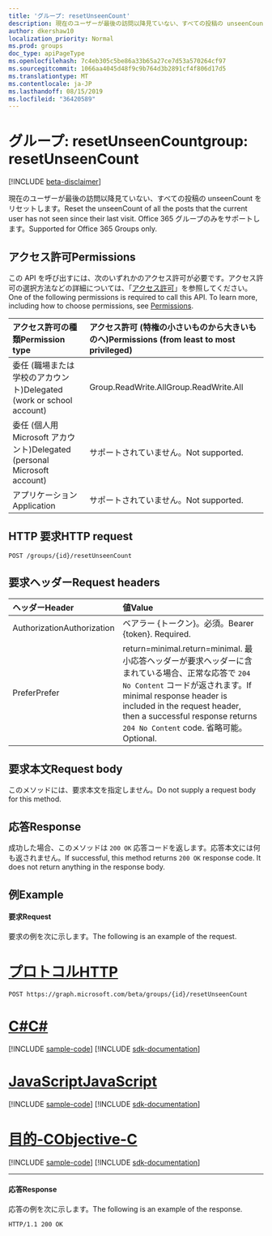 ```yaml
---
title: 'グループ: resetUnseenCount'
description: 現在のユーザーが最後の訪問以降見ていない、すべての投稿の unseenCount をリセットします。 Office 365 グループのみをサポートします。
author: dkershaw10
localization_priority: Normal
ms.prod: groups
doc_type: apiPageType
ms.openlocfilehash: 7c4eb305c5be86a33b65a27ce7d53a570264cf97
ms.sourcegitcommit: 1066aa4045d48f9c9b764d3b2891cf4f806d17d5
ms.translationtype: MT
ms.contentlocale: ja-JP
ms.lasthandoff: 08/15/2019
ms.locfileid: "36420589"
---
```

# <a name="group-resetunseencount"></a><span data-ttu-id="8f048-104">グループ: resetUnseenCount</span><span class="sxs-lookup"><span data-stu-id="8f048-104">group: resetUnseenCount</span></span>

[!INCLUDE [beta-disclaimer](../../includes/beta-disclaimer.md)]

<span data-ttu-id="8f048-105">現在のユーザーが最後の訪問以降見ていない、すべての投稿の unseenCount をリセットします。</span><span class="sxs-lookup"><span data-stu-id="8f048-105">Reset the unseenCount of all the posts that the current user has not seen since their last visit.</span></span> <span data-ttu-id="8f048-106">Office 365 グループのみをサポートします。</span><span class="sxs-lookup"><span data-stu-id="8f048-106">Supported for Office 365 Groups only.</span></span>

## <a name="permissions"></a><span data-ttu-id="8f048-107">アクセス許可</span><span class="sxs-lookup"><span data-stu-id="8f048-107">Permissions</span></span>
<span data-ttu-id="8f048-p103">この API を呼び出すには、次のいずれかのアクセス許可が必要です。アクセス許可の選択方法などの詳細については、「[アクセス許可](/graph/permissions-reference)」を参照してください。</span><span class="sxs-lookup"><span data-stu-id="8f048-p103">One of the following permissions is required to call this API. To learn more, including how to choose permissions, see [Permissions](/graph/permissions-reference).</span></span>

|<span data-ttu-id="8f048-110">アクセス許可の種類</span><span class="sxs-lookup"><span data-stu-id="8f048-110">Permission type</span></span>      | <span data-ttu-id="8f048-111">アクセス許可 (特権の小さいものから大きいものへ)</span><span class="sxs-lookup"><span data-stu-id="8f048-111">Permissions (from least to most privileged)</span></span>              |
|:--------------------|:---------------------------------------------------------|
|<span data-ttu-id="8f048-112">委任 (職場または学校のアカウント)</span><span class="sxs-lookup"><span data-stu-id="8f048-112">Delegated (work or school account)</span></span> | <span data-ttu-id="8f048-113">Group.ReadWrite.All</span><span class="sxs-lookup"><span data-stu-id="8f048-113">Group.ReadWrite.All</span></span>    |
|<span data-ttu-id="8f048-114">委任 (個人用 Microsoft アカウント)</span><span class="sxs-lookup"><span data-stu-id="8f048-114">Delegated (personal Microsoft account)</span></span> | <span data-ttu-id="8f048-115">サポートされていません。</span><span class="sxs-lookup"><span data-stu-id="8f048-115">Not supported.</span></span>    |
|<span data-ttu-id="8f048-116">アプリケーション</span><span class="sxs-lookup"><span data-stu-id="8f048-116">Application</span></span> | <span data-ttu-id="8f048-117">サポートされていません。</span><span class="sxs-lookup"><span data-stu-id="8f048-117">Not supported.</span></span> |

## <a name="http-request"></a><span data-ttu-id="8f048-118">HTTP 要求</span><span class="sxs-lookup"><span data-stu-id="8f048-118">HTTP request</span></span>
<!-- { "blockType": "ignored" } -->
```http
POST /groups/{id}/resetUnseenCount
```
## <a name="request-headers"></a><span data-ttu-id="8f048-119">要求ヘッダー</span><span class="sxs-lookup"><span data-stu-id="8f048-119">Request headers</span></span>
| <span data-ttu-id="8f048-120">ヘッダー</span><span class="sxs-lookup"><span data-stu-id="8f048-120">Header</span></span>       | <span data-ttu-id="8f048-121">値</span><span class="sxs-lookup"><span data-stu-id="8f048-121">Value</span></span> |
|:---------------|:--------|
| <span data-ttu-id="8f048-122">Authorization</span><span class="sxs-lookup"><span data-stu-id="8f048-122">Authorization</span></span>  | <span data-ttu-id="8f048-p104">ベアラー {トークン}。必須。</span><span class="sxs-lookup"><span data-stu-id="8f048-p104">Bearer {token}. Required.</span></span>  |
| <span data-ttu-id="8f048-125">Prefer</span><span class="sxs-lookup"><span data-stu-id="8f048-125">Prefer</span></span> | <span data-ttu-id="8f048-126">return=minimal.</span><span class="sxs-lookup"><span data-stu-id="8f048-126">return=minimal.</span></span> <span data-ttu-id="8f048-127">最小応答ヘッダーが要求ヘッダーに含まれている場合、正常な応答で `204 No Content` コードが返されます。</span><span class="sxs-lookup"><span data-stu-id="8f048-127">If minimal response header is included in the request header, then a successful response returns `204 No Content` code.</span></span> <span data-ttu-id="8f048-128">省略可能。</span><span class="sxs-lookup"><span data-stu-id="8f048-128">Optional.</span></span>  | 

## <a name="request-body"></a><span data-ttu-id="8f048-129">要求本文</span><span class="sxs-lookup"><span data-stu-id="8f048-129">Request body</span></span>
<span data-ttu-id="8f048-130">このメソッドには、要求本文を指定しません。</span><span class="sxs-lookup"><span data-stu-id="8f048-130">Do not supply a request body for this method.</span></span>

## <a name="response"></a><span data-ttu-id="8f048-131">応答</span><span class="sxs-lookup"><span data-stu-id="8f048-131">Response</span></span>
<span data-ttu-id="8f048-p106">成功した場合、このメソッドは `200 OK` 応答コードを返します。応答本文には何も返されません。</span><span class="sxs-lookup"><span data-stu-id="8f048-p106">If successful, this method returns `200 OK` response code. It does not return anything in the response body.</span></span>

## <a name="example"></a><span data-ttu-id="8f048-134">例</span><span class="sxs-lookup"><span data-stu-id="8f048-134">Example</span></span>
#### <a name="request"></a><span data-ttu-id="8f048-135">要求</span><span class="sxs-lookup"><span data-stu-id="8f048-135">Request</span></span>
<span data-ttu-id="8f048-136">要求の例を次に示します。</span><span class="sxs-lookup"><span data-stu-id="8f048-136">The following is an example of the request.</span></span>

# <a name="httptabhttp"></a>[<span data-ttu-id="8f048-137">プロトコル</span><span class="sxs-lookup"><span data-stu-id="8f048-137">HTTP</span></span>](#tab/http)
<!-- {
  "blockType": "request",
  "name": "group_resetunseencount"
}-->
```http
POST https://graph.microsoft.com/beta/groups/{id}/resetUnseenCount
```
# <a name="ctabcsharp"></a>[<span data-ttu-id="8f048-138">C#</span><span class="sxs-lookup"><span data-stu-id="8f048-138">C#</span></span>](#tab/csharp)
[!INCLUDE [sample-code](../includes/snippets/csharp/group-resetunseencount-csharp-snippets.md)]
[!INCLUDE [sdk-documentation](../includes/snippets/snippets-sdk-documentation-link.md)]

# <a name="javascripttabjavascript"></a>[<span data-ttu-id="8f048-139">JavaScript</span><span class="sxs-lookup"><span data-stu-id="8f048-139">JavaScript</span></span>](#tab/javascript)
[!INCLUDE [sample-code](../includes/snippets/javascript/group-resetunseencount-javascript-snippets.md)]
[!INCLUDE [sdk-documentation](../includes/snippets/snippets-sdk-documentation-link.md)]

# <a name="objective-ctabobjc"></a>[<span data-ttu-id="8f048-140">目的-C</span><span class="sxs-lookup"><span data-stu-id="8f048-140">Objective-C</span></span>](#tab/objc)
[!INCLUDE [sample-code](../includes/snippets/objc/group-resetunseencount-objc-snippets.md)]
[!INCLUDE [sdk-documentation](../includes/snippets/snippets-sdk-documentation-link.md)]

---


#### <a name="response"></a><span data-ttu-id="8f048-141">応答</span><span class="sxs-lookup"><span data-stu-id="8f048-141">Response</span></span>
<span data-ttu-id="8f048-142">応答の例を次に示します。</span><span class="sxs-lookup"><span data-stu-id="8f048-142">The following is an example of the response.</span></span> 
<!-- {
  "blockType": "response",
  "truncated": true
} -->
```http
HTTP/1.1 200 OK
```

<!-- uuid: 8fcb5dbc-d5aa-4681-8e31-b001d5168d79
2015-10-25 14:57:30 UTC -->
<!--
{
  "type": "#page.annotation",
  "description": "group: resetUnseenCount",
  "keywords": "",
  "section": "documentation",
  "tocPath": "",
  "suppressions": [
  ]
}
-->
